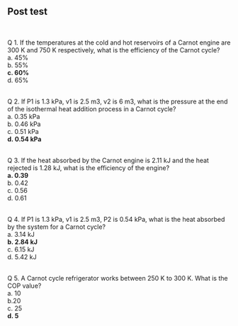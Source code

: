 ## Post test
<br>

Q 1. If the temperatures at the cold and hot reservoirs of a Carnot engine are 300 K and 750 K respectively, what is the efficiency of the Carnot cycle?<br>
a. 45%<br>
b. 55%<br>
<b>c. 60%</b><br>
d. 65%<br><br>


Q 2. If P1 is 1.3 kPa, v1 is 2.5 m3, v2 is 6 m3, what is the pressure at the end of the isothermal heat addition process in a Carnot cycle?<br>
a. 0.35 kPa<br>
b. 0.46 kPa<br>
c. 0.51 kPa<br>
<b>d. 0.54 kPa</b><br><br>


Q 3. If the heat absorbed by the Carnot engine is 2.11 kJ and the heat rejected is 1.28 kJ, what is the efficiency of the engine?<br>
<b>a. 0.39</b><br>
b. 0.42<br>
c. 0.56<br>
d. 0.61<br><br>


Q 4. If P1 is 1.3 kPa, v1 is 2.5 m3, P2 is 0.54 kPa, what is the heat absorbed by the system for a Carnot cycle?<br>
a. 3.14 kJ<br>
<b>b. 2.84 kJ</b><br>
c. 6.15 kJ<br>
d. 5.42 kJ<br><br>

Q 5. A Carnot cycle refrigerator works between 250 K to 300 K. What is the COP value?<br>
a. 10<br>
b.20 <br>
c. 25<br>
<b>d. 5</b><br><br>
